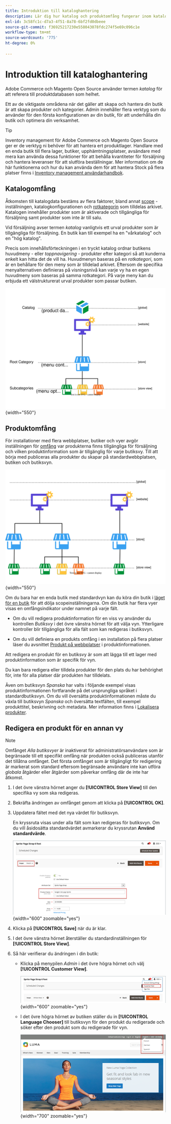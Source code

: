 ```yaml
---
title: Introduktion till kataloghantering
description: Lär dig hur katalog och produktomfång fungerar inom kataloghantering.
exl-id: 3c58fc1c-d7a3-4f51-8a78-6bf2fd0dbeee
source-git-commit: f36925217230e558043078fdc274f5e69c096c1e
workflow-type: tm+mt
source-wordcount: '775'
ht-degree: 0%

---
```


# Introduktion till kataloghantering

Adobe Commerce och Magento Open Source använder termen _katalog_ för att referera till produktdatabasen som helhet.

Ett av de viktigaste områdena när det gäller att skapa och hantera din butik är att skapa produkter och kategorier. Admin innehåller flera verktyg som du använder för den första konfigurationen av din butik, för att underhålla din butik och optimera din verksamhet.

>[!TIP]
>
>Inventory management för Adobe Commerce och Magento Open Source ger er de verktyg ni behöver för att hantera ert produktlager. Handlare med en enda butik till flera lager, butiker, upphämtningsplatser, avsändare med mera kan använda dessa funktioner för att behålla kvantiteter för försäljning och hantera leveranser för att slutföra beställningar. Mer information om de här funktionerna och hur du kan använda dem för att hantera Stock på flera platser finns i [Inventory management användarhandbok](../inventory-management/introduction.md).

## Katalogomfång

Åtkomsten till katalogdata bestäms av flera faktorer, bland annat [scope](../getting-started/websites-stores-views.md#scope-settings) -inställningen, katalogkonfigurationen och [rotkategorin](category-root.md) som tilldelas arkivet. Katalogen innehåller produkter som är aktiverade och tillgängliga för försäljning samt produkter som inte är till salu.

Vid försäljning avser termen _katalog_ vanligtvis ett urval produkter som är tillgängliga för försäljning. En butik kan till exempel ha en &quot;vårkatalog&quot; och en &quot;hög katalog&quot;.

Precis som innehållsförteckningen i en tryckt katalog ordnar butikens huvudmeny - eller _toppnavigering_ - produkter efter kategori så att kunderna enkelt kan hitta det de vill ha. Huvudmenyn baseras på en _rotkategori_, som är en behållare för den meny som är tilldelad arkivet. Eftersom de specifika menyalternativen definieras på visningsnivå kan varje vy ha en egen huvudmeny som baseras på samma rotkategori. På varje meny kan du erbjuda ett välstrukturerat urval produkter som passar butiken.

![Kataloghierarkidiagram](./assets/catalog-hierarchy-scope.svg){width="550"}

## Produktomfång

För installationer med flera webbplatser, butiker och vyer avgör inställningen för [omfång](../getting-started/websites-stores-views.md#scope-settings) var produkterna finns tillgängliga för försäljning och vilken produktinformation som är tillgänglig för varje butiksvy. Till att börja med publiceras alla produkter du skapar på standardwebbplatsen, butiken och butiksvyn.

![diagram över flera platser](./assets/scope-multisite.svg){width="550"}

Om du bara har en enda butik med standardvyn kan du köra din butik i [läget för en butik](../getting-started/websites-stores-views.md#single-store-mode) för att dölja scopeinställningarna. Om din butik har flera vyer visas en omfångsindikator under namnet på varje fält.

- Om du vill redigera produktinformation för en viss vy använder du kontrollen _Butiksvy_ i det övre vänstra hörnet för att välja vyn. Ytterligare kontroller blir tillgängliga för alla fält som kan redigeras i butiksvyn.

- Om du vill definiera en produkts omfång i en installation på flera platser läser du avsnittet [Produkt på webbplatser](settings-basic-websites.md) i produktinformationen.

Att redigera en produkt för en butiksvy är som att lägga till ett lager med produktinformation som är specifik för vyn.

Du kan bara redigera eller tilldela produkter för den plats du har behörighet för, inte för alla platser där produkten har tilldelats.

Även om butiksvyn _Spanska_ har valts i följande exempel visas produktinformationen fortfarande på det ursprungliga språket i standardbutiksvyn. Om du vill översätta produktinformationen måste du växla till butiksvyn _Spanska_ och översätta textfälten, till exempel produkttitel, beskrivning och metadata. Mer information finns i [Lokalisera produkter](../stores-purchase/store-localize.md#localize-products).

## Redigera en produkt för en annan vy

>[!NOTE]
>
>Omfånget _Alla butiksvyer_ är inaktiverat för administratörsanvändare som är begränsade till ett specifikt omfång när produkten också publiceras utanför det tillåtna omfånget. Det första omfånget som är tillgängligt för redigering är markerat som standard eftersom begränsade användare inte kan utföra _globala_ åtgärder eller åtgärder som påverkar omfång där de inte har åtkomst.

1. I det övre vänstra hörnet anger du **[!UICONTROL Store View]** till den specifika vy som ska redigeras.

1. Bekräfta ändringen av omfånget genom att klicka på **[!UICONTROL OK]**.

1. Uppdatera fältet med det nya värdet för butiksvyn.

   En kryssruta visas under alla fält som kan redigeras för butiksvyn. Om du vill åsidosätta standardvärdet avmarkerar du kryssrutan **Använd standardvärde**.

   ![Översätter produktnamn för den spanska butiksvyn](./assets/product-translate-field-french.png){width="600" zoomable="yes"}

1. Klicka på **[!UICONTROL Save]** när du är klar.

1. I det övre vänstra hörnet återställer du standardinställningen för **[!UICONTROL Store View]**.

1. Så här verifierar du ändringen i din butik:

   - Klicka på menypilen _Admin_ i det övre högra hörnet och välj **[!UICONTROL Customer View]**.

     ![Kundvy](./assets/product-admin-menu-customer-view.png){width="600" zoomable="yes"}

   - I det övre högra hörnet av butiken ställer du in **[!UICONTROL Language Chooser]** till butiksvyn för den produkt du redigerade och söker efter den produkt som du redigerade för vyn.

     ![Språkväljaren](./assets/storefront-language-chooser.png){width="700" zoomable="yes"}
